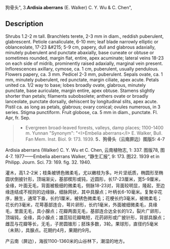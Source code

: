 狗骨头",
3.**Ardisia aberrans** (E. Walker) C. Y. Wu & C. Chen",

## Description
Shrubs 1.2-2 m tall. Branchlets terete, 2-3 mm in diam., reddish puberulent, glabrescent. Petiole canaliculate, 6-10 mm; leaf blade narrowly elliptic or oblanceolate, 17-23 &amp;#215; 5-9 cm, papery, dull and glabrous adaxially, minutely puberulent and punctate abaxially, base cuneate or obtuse or sometimes rounded, margin flat, entire, apex acuminate; lateral veins 18-23 on each side of midrib, prominently raised adaxially, marginal vein present. Inflorescences axillary, cymose, ca. 1 cm, puberulent, usually pendulous. Flowers papery, ca. 3 mm. Pedicel 2-3 mm, puberulent. Sepals ovate, ca. 1 mm, minutely puberulent, red punctate, margin ciliate, apex acute. Petals united ca. 1/2 way to base; lobes broadly ovate, glabrous, minutely punctate, base auriculate, margin entire, apex obtuse. Stamens slightly shorter than petals; filaments subobsolete; anthers ovate or broadly lanceolate, punctate dorsally, dehiscent by longitudinal slits, apex acute. Pistil ca. as long as petals, glabrous; ovary conical; ovules numerous, in 3 series. Stigma punctiform. Fruit globose, ca. 5 mm in diam., punctate. Fl. Apr, fr. Sep.

> * Evergreen broad-leaved forests, valleys, damp places; 1100-1400 m. Yunnan
  "Synonym": "&lt;I&gt;Embelia aberrans&lt;/I&gt; E. Walker, Bull. Fan Mem. Inst. Biol. 9: 173. 1939.
**5．狗骨头（云南屏边）图版5: 4-7**

Ardisia aberrans (Walker) C. Y. Wu et C. Chen, 云南植物志, 1: 337. 图版78, 图4-7. 1977——Embelia aberrans Walker, “静生汇报”, 9: 173. 图22. 1939 et in Philipp. Journ. Sci. 73: 169. fig. 32. 1940.

灌木，高1.2-2米；枝条被锈色微柔毛，尤以嫩枝为多。叶片坚纸质，椭圆形至椭圆状倒披针形，顶端渐尖，基部楔形或钝，近圆形，长17-23厘米，宽5-9厘米，全缘，叶面无毛，背面被极细的微柔毛，侧脉18-23对，背面较明显，隆起，至边缘连结成不规则的边缘脉，细脉网状，其中具腺点；叶柄长6-10毫米。复聚伞花序，腋生，通常下垂，长约1厘米，被锈色微柔毛；花梗长约3毫米，被微柔毛；花长约3毫米，花萼基部连合，萼片卵形，长约1毫米，外面被细微柔毛，具缘毛，里面无毛，具小腺点；花瓣两面无毛，基部连合达全长的1/2，裂片广卵形，顶端钝，全缘，具小腺点；雄蕊较花瓣略短，花药卵形或广披针形，背部具腺点；雌蕊与花瓣等长，无毛，子房圆锥形；胚珠多数，3轮。果球形，直径约5毫米（未熟），具腺点。花期约4月，果期约9月。

产云南（屏边），海拔1100-1360米的山谷林下，潮湿的地方。
